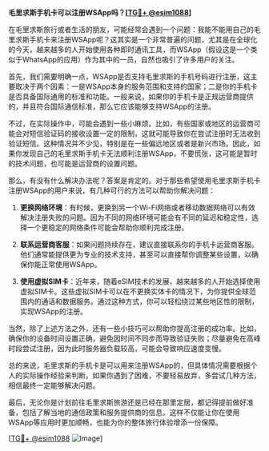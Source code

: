 **毛里求斯手机卡可以注册WSApp吗？[[TG💪+ @esim1088](https://t.me/s/esim1088)]**

在毛里求斯旅行或者生活的朋友，可能经常会遇到一个问题：我能不能用自己的毛里求斯手机卡来注册WSApp呢？这其实是一个非常普遍的问题，尤其是在全球化的今天，越来越多的人开始使用各种即时通讯工具，而WSApp（假设这是一个类似于WhatsApp的应用）作为其中的一员，自然也吸引了许多用户的关注。

首先，我们需要明确一点，WSApp是否支持毛里求斯的手机号码进行注册，这主要取决于两个因素：一是WSApp本身的服务范围和支持的国家；二是你的手机卡是否具备国际通用的标准和功能。一般来说，如果你的手机卡是正规运营商提供的，并且符合国际通信标准，那么它应该能够支持WSApp的注册。

不过，在实际操作中，可能会遇到一些小麻烦。比如，有些国家或地区的运营商可能会对短信验证码的接收设置一定的限制，这就可能导致你在尝试注册时无法收到验证短信。这种情况并不少见，特别是在一些偏远地区或者是新兴市场。因此，如果你发现自己的毛里求斯手机卡无法顺利注册WSApp，不要慌张，这可能是暂时的技术问题，也可能是运营商的设置问题。

那么，有没有什么解决办法呢？答案是肯定的。对于那些希望使用毛里求斯手机卡注册WSApp的用户来说，有几种可行的方法可以帮助你解决问题：

1. **更换网络环境**：有时候，更换到另一个Wi-Fi网络或者移动数据网络可以有效解决注册失败的问题。因为不同的网络环境可能会有不同的延迟和稳定性，选择一个更稳定的网络条件可能会帮助你顺利完成注册。

2. **联系运营商客服**：如果问题持续存在，建议直接联系你的手机卡运营商客服。他们通常能提供更为专业的技术支持，甚至可以直接帮你调整某些设置，以确保你能正常使用WSApp。

3. **使用虚拟SIM卡**：近年来，随着eSIM技术的发展，越来越多的人开始选择使用虚拟SIM卡。这些虚拟SIM卡可以在不更换实体卡的情况下，为你提供全球范围内的通话和数据服务。通过这种方式，你可以轻松绕过某些地区性的限制，实现WSApp的注册。

当然，除了上述方法之外，还有一些小技巧可以帮助你提高注册的成功率。比如，确保你的设备时间设置正确，避免因时间不同步而导致验证失败；尽量避免在高峰时段尝试注册，因为此时服务器负载较高，可能会导致响应速度变慢。

总的来说，毛里求斯的手机卡是可以用来注册WSApp的，但具体情况需要根据个人的实际操作经验来判断。如果你遇到了困难，不要轻易放弃，多尝试几种方法，相信最终一定能够解决问题。

最后，无论你是计划前往毛里求斯旅游还是已经在那里定居，都记得提前做好准备，包括了解当地的通信政策和服务提供商的信息。这样不仅能让你在使用WSApp等应用时更加顺畅，也能为你的整体旅行体验增添一份保障。

[[TG💪+ @esim1088](https://t.me/s/esim1088) ![Image](https://i.postimg.cc/4NQfJmqS/Snipaste-2025-05-13-00-14-12.png)]